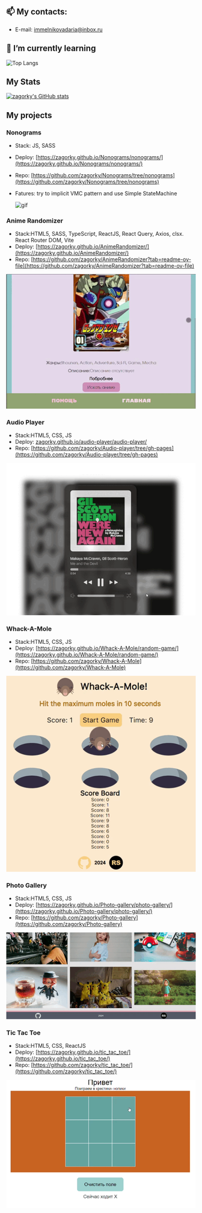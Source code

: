 ## 📫 My contacts:


- E-mail: immelnikovadaria@inbox.ru

## 🌱 I’m currently learning

![Top Langs](https://github-readme-stats.vercel.app/api/top-langs/?username=zagorky&layout=compact)

## My Stats

[![zagorky's GitHub stats](https://github-readme-stats.vercel.app/api?username=zagorky&rank_icon=github)](https://github.com/zagorky/github-readme-stats)


## My projects

### Nonograms

- Stack: JS, SASS
- Deploy: [https://zagorky.github.io/Nonograms/nonograms/](https://zagorky.github.io/Nonograms/nonograms/)
- Repo: [https://github.com/zagorky/Nonograms/tree/nonograms](https://github.com/zagorky/Nonograms/tree/nonograms)
- Fatures: try to implicit VMC pattern and use Simple StateMachine

  ![gif](https://github.com/user-attachments/assets/0294a494-421b-45c3-8e9f-df8fc5b19136)


### Anime Randomizer

- Stack:HTML5, SASS, TypeScript, ReactJS, React Query, Axios, clsx. React Router DOM, Vite
- Deploy: [https://zagorky.github.io/AnimeRandomizer/](https://zagorky.github.io/AnimeRandomizer/)
- Repo: [https://github.com/zagorky/AnimeRandomizer?tab=readme-ov-file](https://github.com/zagorky/AnimeRandomizer?tab=readme-ov-file)

![gif](https://github.com/zagorky/zagorky/blob/main/src/animeRand.gif)

### Audio Player

- Stack:HTML5, CSS, JS
- Deploy: [zagorky.github.io/audio-player/audio-player/](zagorky.github.io/audio-player/audio-player/)
- Repo: [https://github.com/zagorky/Audio-player/tree/gh-pages](https://github.com/zagorky/Audio-player/tree/gh-pages)

![gif](https://github.com/zagorky/zagorky/blob/0159dd08fcf5ca5c8a47c29183090e62a7d8fbe9/src/player.gif)

### Whack-A-Mole

- Stack:HTML5, CSS, JS
- Deploy: [https://zagorky.github.io/Whack-A-Mole/random-game/](https://zagorky.github.io/Whack-A-Mole/random-game/) 
- Repo: [https://github.com/zagorky/Whack-A-Mole](https://github.com/zagorky/Whack-A-Mole)

![gif](https://github.com/zagorky/zagorky/blob/main/src/game.gif)

### Photo Gallery

- Stack:HTML5, CSS, JS
- Deploy: [https://zagorky.github.io/Photo-gallery/photo-gallery/](https://zagorky.github.io/Photo-gallery/photo-gallery/)
- Repo: [https://github.com/zagorky/Photo-gallery](https://github.com/zagorky/Photo-gallery)

![gif](https://github.com/zagorky/zagorky/blob/0159dd08fcf5ca5c8a47c29183090e62a7d8fbe9/src/gallery.gif)

### Tic Tac Toe

- Stack:HTML5, CSS, ReactJS
- Deploy: [https://zagorky.github.io/tic_tac_toe/](https://zagorky.github.io/tic_tac_toe/)
- Repo: [https://github.com/zagorky/tic_tac_toe/](https://github.com/zagorky/tic_tac_toe/)

![gif](https://github.com/zagorky/zagorky/blob/main/src/tic.gif)


<!--[![GitHub Streak](http://github-readme-streak-stats.herokuapp.com?user=zagorky&theme=shadow-orange)](https://git.io/streak-stats)  -->

<!--
**zagorky/zagorky** is a ✨ _special_ ✨ repository because its `README.md` (this file) appears on your GitHub profile.

Here are some ideas to get you started:

- 🔭 I’m currently working on ...
- 🌱 I’m currently learning ...
- 👯 I’m looking to collaborate on ...
- 🤔 I’m looking for help with ...
- 💬 Ask me about ...
- 📫 How to reach me: ...
- 😄 Pronouns: ...
- ⚡ Fun fact: ...
-->
